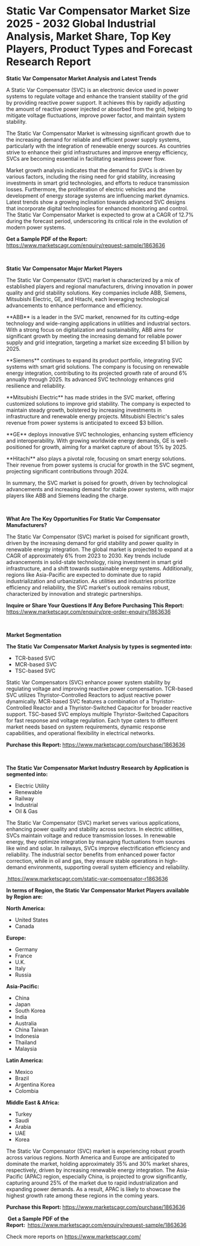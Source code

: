 <p><h1>Static Var Compensator Market Size 2025 - 2032 Global Industrial Analysis, Market Share, Top Key Players, Product Types and Forecast Research Report</h1></p><p><strong>Static Var Compensator Market Analysis and Latest Trends</strong></p>
<p><p>A Static Var Compensator (SVC) is an electronic device used in power systems to regulate voltage and enhance the transient stability of the grid by providing reactive power support. It achieves this by rapidly adjusting the amount of reactive power injected or absorbed from the grid, helping to mitigate voltage fluctuations, improve power factor, and maintain system stability.</p><p>The Static Var Compensator Market is witnessing significant growth due to the increasing demand for reliable and efficient power supply systems, particularly with the integration of renewable energy sources. As countries strive to enhance their grid infrastructures and improve energy efficiency, SVCs are becoming essential in facilitating seamless power flow. </p><p>Market growth analysis indicates that the demand for SVCs is driven by various factors, including the rising need for grid stability, increasing investments in smart grid technologies, and efforts to reduce transmission losses. Furthermore, the proliferation of electric vehicles and the development of energy storage systems are influencing market dynamics. Latest trends show a growing inclination towards advanced SVC designs that incorporate digital technologies for enhanced monitoring and control. The Static Var Compensator Market is expected to grow at a CAGR of 12.7% during the forecast period, underscoring its critical role in the evolution of modern power systems.</p></p>
<p><strong>Get a Sample PDF of the Report:&nbsp;</strong> <a href="https://www.marketscagr.com/enquiry/request-sample/1863636?utm_campaign=2882&utm_medium=2&utm_source=Github&utm_content=ia&utm_term=07042025&utm_id=static-var-compensator">https://www.marketscagr.com/enquiry/request-sample/1863636</a></p>
<p>&nbsp;</p>
<p><strong>Static Var Compensator Major Market Players</strong></p>
<p><p>The Static Var Compensator (SVC) market is characterized by a mix of established players and regional manufacturers, driving innovation in power quality and grid stability solutions. Key companies include ABB, Siemens, Mitsubishi Electric, GE, and Hitachi, each leveraging technological advancements to enhance performance and efficiency.</p><p>**ABB** is a leader in the SVC market, renowned for its cutting-edge technology and wide-ranging applications in utilities and industrial sectors. With a strong focus on digitalization and sustainability, ABB aims for significant growth by meeting the increasing demand for reliable power supply and grid integration, targeting a market size exceeding $1 billion by 2025.</p><p>**Siemens** continues to expand its product portfolio, integrating SVC systems with smart grid solutions. The company is focusing on renewable energy integration, contributing to its projected growth rate of around 6% annually through 2025. Its advanced SVC technology enhances grid resilience and reliability.</p><p>**Mitsubishi Electric** has made strides in the SVC market, offering customized solutions to improve grid stability. The company is expected to maintain steady growth, bolstered by increasing investments in infrastructure and renewable energy projects. Mitsubishi Electric's sales revenue from power systems is anticipated to exceed $3 billion.</p><p>**GE** deploys innovative SVC technologies, enhancing system efficiency and interoperability. With growing worldwide energy demands, GE is well-positioned for growth, aiming for a market capture of about 15% by 2025.</p><p>**Hitachi** also plays a pivotal role, focusing on smart energy solutions. Their revenue from power systems is crucial for growth in the SVC segment, projecting significant contributions through 2024.</p><p>In summary, the SVC market is poised for growth, driven by technological advancements and increasing demand for stable power systems, with major players like ABB and Siemens leading the charge.</p></p>
<p>&nbsp;</p>
<p><strong>What Are The Key Opportunities For Static Var Compensator Manufacturers?</strong></p>
<p><p>The Static Var Compensator (SVC) market is poised for significant growth, driven by the increasing demand for grid stability and power quality in renewable energy integration. The global market is projected to expand at a CAGR of approximately 6% from 2023 to 2030. Key trends include advancements in solid-state technology, rising investment in smart grid infrastructure, and a shift towards sustainable energy systems. Additionally, regions like Asia-Pacific are expected to dominate due to rapid industrialization and urbanization. As utilities and industries prioritize efficiency and reliability, the SVC market's outlook remains robust, characterized by innovation and strategic partnerships.</p></p>
<p><strong>Inquire or Share Your Questions If Any Before Purchasing This Report:</strong> <a href="https://www.marketscagr.com/enquiry/pre-order-enquiry/1863636?utm_campaign=2882&utm_medium=2&utm_source=Github&utm_content=ia&utm_term=07042025&utm_id=static-var-compensator">https://www.marketscagr.com/enquiry/pre-order-enquiry/1863636</a></p>
<p>&nbsp;</p>
<p><strong>Market Segmentation</strong></p>
<p><strong>The Static Var Compensator Market Analysis by types is segmented into:</strong></p>
<p><ul><li>TCR-based SVC</li><li>MCR-based SVC</li><li>TSC-based SVC</li></ul></p>
<p><p>Static Var Compensators (SVC) enhance power system stability by regulating voltage and improving reactive power compensation. TCR-based SVC utilizes Thyristor-Controlled Reactors to adjust reactive power dynamically. MCR-based SVC features a combination of a Thyristor-Controlled Reactor and a Thyristor-Switched Capacitor for broader reactive support. TSC-based SVC employs multiple Thyristor-Switched Capacitors for fast response and voltage regulation. Each type caters to different market needs based on system requirements, dynamic response capabilities, and operational flexibility in electrical networks.</p></p>
<p><strong>Purchase this Report:&nbsp;</strong><a href="https://www.marketscagr.com/purchase/1863636?utm_campaign=2882&utm_medium=2&utm_source=Github&utm_content=ia&utm_term=07042025&utm_id=static-var-compensator">https://www.marketscagr.com/purchase/1863636</a></p>
<p>&nbsp;</p>
<p><strong>The Static Var Compensator Market Industry Research by Application is segmented into:</strong></p>
<p><ul><li>Electric Utility</li><li>Renewable</li><li>Railway</li><li>Industrial</li><li>Oil & Gas</li></ul></p>
<p><p>The Static Var Compensator (SVC) market serves various applications, enhancing power quality and stability across sectors. In electric utilities, SVCs maintain voltage and reduce transmission losses. In renewable energy, they optimize integration by managing fluctuations from sources like wind and solar. In railways, SVCs improve electrification efficiency and reliability. The industrial sector benefits from enhanced power factor correction, while in oil and gas, they ensure stable operations in high-demand environments, supporting overall system efficiency and reliability.</p></p>
<p><a href="https://www.marketscagr.com/static-var-compensator-r1863636?utm_campaign=2882&utm_medium=2&utm_source=Github&utm_content=ia&utm_term=07042025&utm_id=static-var-compensator">&nbsp;https://www.marketscagr.com/static-var-compensator-r1863636</a></p>
<p><strong>In terms of Region, the Static Var Compensator Market Players available by Region are:</strong></p>
<p>
    <p> <strong> North America: </strong>
        <ul>
            <li>United States</li>
            <li>Canada</li>
        </ul>
        </p> 
    <p> <strong> Europe: </strong>
        <ul>
            <li>Germany</li>
            <li>France</li>
            <li>U.K.</li>
            <li>Italy</li>
            <li>Russia</li>
        </ul>
        </p> 
    <p> <strong> Asia-Pacific: </strong>
        <ul>
            <li>China</li>
            <li>Japan</li>
            <li>South Korea</li>
            <li>India</li>
            <li>Australia</li>
            <li>China Taiwan</li>
            <li>Indonesia</li>
            <li>Thailand</li>
            <li>Malaysia</li>
        </ul>
        </p> 
    <p> <strong> Latin America: </strong>
        <ul>
            <li>Mexico</li>
            <li>Brazil</li>
            <li>Argentina Korea</li>
            <li>Colombia</li>
        </ul>
        </p> 
    <p> <strong> Middle East & Africa: </strong>
        <ul>
            <li>Turkey</li>
            <li>Saudi</li>
            <li>Arabia</li>
            <li>UAE</li>
            <li>Korea</li>
        </ul>
    </p>
    </p>
<p><p>The Static Var Compensator (SVC) market is experiencing robust growth across various regions. North America and Europe are anticipated to dominate the market, holding approximately 35% and 30% market shares, respectively, driven by increasing renewable energy integration. The Asia-Pacific (APAC) region, especially China, is projected to grow significantly, capturing around 25% of the market due to rapid industrialization and expanding power demands. As a result, APAC is likely to showcase the highest growth rate among these regions in the coming years.</p></p>
<p><strong>Purchase this Report: </strong><a href="https://www.marketscagr.com/purchase/1863636?utm_campaign=2882&utm_medium=2&utm_source=Github&utm_content=ia&utm_term=07042025&utm_id=static-var-compensator">https://www.marketscagr.com/purchase/1863636</a></p>
<p>&nbsp;<strong>Get a Sample PDF of the Report:&nbsp;&nbsp;</strong><a href="https://www.marketscagr.com/enquiry/request-sample/1863636?utm_campaign=2882&utm_medium=2&utm_source=Github&utm_content=ia&utm_term=07042025&utm_id=static-var-compensator">https://www.marketscagr.com/enquiry/request-sample/1863636</a></p>
<p><strong></strong></p>
<p>Check more reports on <a href="https://www.marketscagr.com/?utm_campaign=2882&utm_medium=2&utm_source=Github&utm_content=ia&utm_term=07042025&utm_id=static-var-compensator">https://www.marketscagr.com/</a></p>